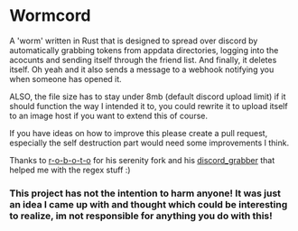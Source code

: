 # Wormcord
A 'worm' written in Rust that is designed to spread over discord by automatically grabbing tokens from appdata directories, logging into the acocunts and sending itself through the friend list. And finally, it deletes itself. Oh yeah and it also sends a message to a webhook notifying you when someone has opened it.

ALSO, the file size has to stay under 8mb (default discord upload limit) if it should function the way I intended it to, you could rewrite it to upload itself to an image host if you want to extend this of course.

If you have ideas on how to improve this please create a pull request, especially the self destruction part would need some improvements I think.

Thanks to [r-o-b-o-t-o](https://github.com/r-o-b-o-t-o) for his serenity fork and his [discord_grabber](https://github.com/heavenly/discord_grabber) that helped me with the regex stuff :)

### This project has not the intention to harm anyone! It was just an idea I came up with and thought which could be interesting to realize, im not responsible for anything you do with this!

